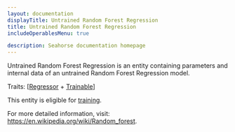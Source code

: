 ```yaml
---
layout: documentation
displayTitle: Untrained Random Forest Regression
title: Untrained Random Forest Regression
includeOperablesMenu: true

description: Seahorse documentation homepage
---
```


Untrained Random Forest Regression is an entity containing parameters and
internal data of an untrained Random Forest Regression model.

Traits:
[[Regressor](../traits/regressor.html) +
[Trainable](../traits/trainable.html)]

This entity is eligible for
[training](../operations/train_regressor.html).

For more detailed information, visit:
<a target="_blank" href="https://en.wikipedia.org/wiki/Random_forest">https://en.wikipedia.org/wiki/Random_forest</a>.
